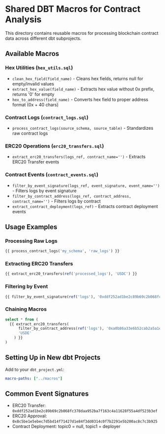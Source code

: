# Shared DBT Macros for Contract Analysis

This directory contains reusable macros for processing blockchain contract data across different dbt subprojects.

## Available Macros

### Hex Utilities (`hex_utils.sql`)
- `clean_hex_field(field_name)` - Cleans hex fields, returns null for empty/invalid values
- `extract_hex_value(field_name)` - Extracts hex value without 0x prefix, returns '0' for empty
- `hex_to_address(field_name)` - Converts hex field to proper address format (0x + 40 chars)

### Contract Logs (`contract_logs.sql`)
- `process_contract_logs(source_schema, source_table)` - Standardizes raw contract logs

### ERC20 Operations (`erc20_transfers.sql`)
- `extract_erc20_transfers(logs_ref, contract_name='')` - Extracts ERC20 Transfer events

### Contract Events (`contract_events.sql`)
- `filter_by_event_signature(logs_ref, event_signature, event_name='')` - Filters logs by event signature
- `filter_by_contract_address(logs_ref, contract_address, contract_name='')` - Filters logs by contract
- `extract_contract_deployment(logs_ref)` - Extracts contract deployment events

## Usage Examples

### Processing Raw Logs
```sql
{{ process_contract_logs('my_schema', 'raw_logs') }}
```

### Extracting ERC20 Transfers
```sql
{{ extract_erc20_transfers(ref('processed_logs'), 'USDC') }}
```

### Filtering by Event
```sql
{{ filter_by_event_signature(ref('logs'), '0xddf252ad1be2c89b69c2b068fc378daa952ba7f163c4a11628f55a4df523b3ef', 'Transfer') }}
```

### Chaining Macros
```sql
select * from (
  {{ extract_erc20_transfers(
      filter_by_contract_address(ref('logs'), '0xa0b86a33e6b52cab2a5a1e6d1a6c5434c55ae53b', 'USDE'),
      'USDE'
    ) }}
)
```

## Setting Up in New dbt Projects

Add to your `dbt_project.yml`:
```yaml
macro-paths: ["../macros"]
```

## Common Event Signatures
- ERC20 Transfer: `0xddf252ad1be2c89b69c2b068fc378daa952ba7f163c4a11628f55a4df523b3ef`
- ERC20 Approval: `0x8c5be1e5ebec7d5bd14f71427d1e84f3dd0314c0f7b2291e5b200ac8c7c3b925`
- Contract Deployment: topic0 = null, topic1 = deployer